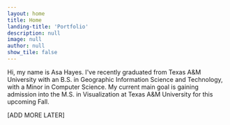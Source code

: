 ```yaml
---
layout: home
title: Home
landing-title: 'Portfolio'
description: null
image: null
author: null
show_tile: false
---
```


Hi, my name is Asa Hayes. I've recently graduated from Texas A&M University with an B.S. in Geographic Information Science and Technology, with a Minor in Computer Science. My current main goal is gaining admission into the M.S. in Visualization at Texas A&M University for this upcoming Fall. 

[ADD MORE LATER]
